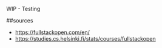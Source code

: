 WIP - Testing

##sources
 - https://fullstackopen.com/en/
 - https://studies.cs.helsinki.fi/stats/courses/fullstackopen
